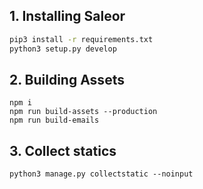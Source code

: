 ## 1. Installing Saleor
```bash
pip3 install -r requirements.txt
python3 setup.py develop
```


## 2. Building Assets
```shell
npm i
npm run build-assets --production
npm run build-emails
```


## 3. Collect statics
```shell
python3 manage.py collectstatic --noinput
```
